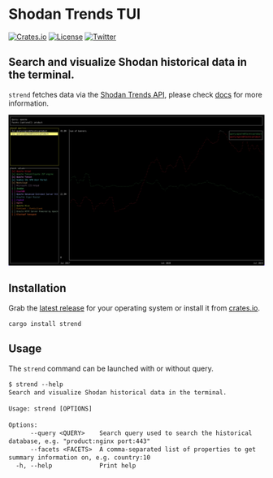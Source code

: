 # Shodan Trends TUI

[![Crates.io](https://img.shields.io/crates/v/strend.svg)](https://crates.io/crates/strend)
[![License](https://img.shields.io/crates/l/mit)](./LICENSE)
[![Twitter](https://img.shields.io/twitter/follow/shodanhq.svg?logo=twitter)](https://twitter.com/shodanhq)

## Search and visualize Shodan historical data in the terminal.

``strend`` fetches data via the [Shodan Trends API](https://trends.shodan.io/api/v1/search?query=&facets=&key=), please check [docs](https://developer.shodan.io/api/trends) for more information.

![Sample Output](output-sample.png)

## Installation

Grab the [latest release](https://github.com/thoongnv/trends-rs/releases) for your operating system or install it from [crates.io](https://crates.io).

```shell
cargo install strend
```

## Usage

The ``strend`` command can be launched with or without query.

```shell
$ strend --help
Search and visualize Shodan historical data in the terminal.

Usage: strend [OPTIONS]

Options:
      --query <QUERY>    Search query used to search the historical database, e.g. "product:nginx port:443"
      --facets <FACETS>  A comma-separated list of properties to get summary information on, e.g. country:10
  -h, --help             Print help
```
